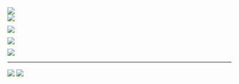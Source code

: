 <img align="center" src="https://github-readme-stats.vercel.app/api/top-langs/?username=gradleuu&layout=compact&hide=html,css&hide_title=false&hide_progress=true&bg_color=ffffff00&border_color=55555500&text_color=888888&show_owner=true" />

<div style="display: flex; flex-direction: column; gap: 10px;">
  <a href="https://github.com/gradleuu/predposledni">
    <img src="https://github-readme-stats.vercel.app/api/pin/?username=gradleuu&repo=predposledni&bg_color=ffffff00&border_color=555555&text_color=888888&show_owner=true&description_lines_count=2" />
  </a>  
  
  <a href="https://github.com/gradleuu/95oscv">
    <img src="https://github-readme-stats.vercel.app/api/pin/?username=gradleuu&repo=95oscv&bg_color=ffffff00&border_color=555555&text_color=888888&show_owner=true&description_lines_count=2" />
  </a>
  
  <a href="https://github.com/gradleuu/PWAS">
    <img src="https://github-readme-stats.vercel.app/api/pin/?username=gradleuu&repo=PWAS&bg_color=ffffff00&border_color=555555&text_color=888888&show_owner=true&description_lines_count=2" />
  </a>  
  
  <a href="https://github.com/gradleuu/EffortlessTab">
    <img src="https://github-readme-stats.vercel.app/api/pin/?username=gradleuu&repo=EffortlessTab&bg_color=ffffff00&border_color=555555&text_color=888888&show_owner=true&description_lines_count=2" />
  </a>
</div>

<hr>

<div>
  <img align="center" src="https://github-readme-stats.vercel.app/api?username=gradleuu&show_icons=true&hide=contribs,commits,contribs,prs,issues&show=discussions_started,discussions_answered&bg_color=ffffff00&border_color=555555&text_color=888888&hide_rank=true&hide_title=true" />
  <img align="center" src="https://github-readme-stats.vercel.app/api?username=gradleuu&show_icons=true&hide=contribs,commits,stars&show=reviews&bg_color=ffffff00&border_color=555555&text_color=888888&hide_rank=true&hide_title=true" />
</div>
